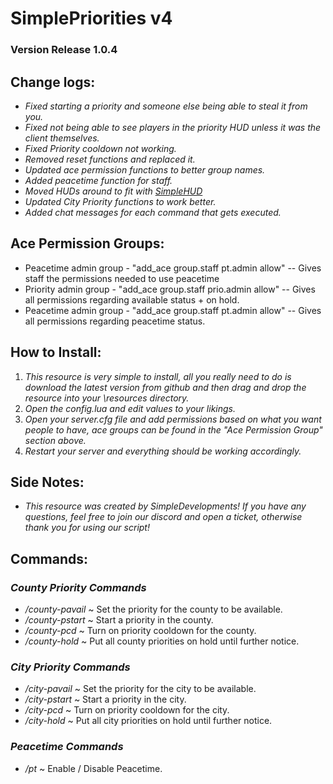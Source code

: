 # SimplePriorities v4

### Version Release 1.0.4

## Change logs:

- _Fixed starting a priority and someone else being able to steal it from you._
- _Fixed not being able to see players in the priority HUD unless it was the client themselves._
- _Fixed Priority cooldown not working._
- _Removed reset functions and replaced it._
- _Updated ace permission functions to better group names._
- _Added peacetime function for staff._
- _Moved HUDs around to fit with [SimpleHUD](https://github.com/Fadinlaws123/SimpleHUD)_
- _Updated City Priority functions to work better._
- _Added chat messages for each command that gets executed._

## Ace Permission Groups:

- Peacetime admin group - "add_ace group.staff pt.admin allow" -- Gives staff the permissions needed to use peacetime
- Priority admin group - "add_ace group.staff prio.admin allow" -- Gives all permissions regarding available status + on hold.
- Peacetime admin group - "add_ace group.staff pt.admin allow" -- Gives all permissions regarding peacetime status.

## How to Install:

1. _This resource is very simple to install, all you really need to do is download the latest version from github and then drag and drop the resource into your \resources directory._
2. _Open the config.lua and edit values to your likings._
3. _Open your server.cfg file and add permissions based on what you want people to have, ace groups can be found in the "Ace Permission Group" section above._
4. _Restart your server and everything should be working accordingly._

## Side Notes:

- _This resource was created by SimpleDevelopments! If you have any questions, feel free to join our discord and open a ticket, otherwise thank you for using our script!_

## Commands:

### _County Priority Commands_

- _/county-pavail_ ~ Set the priority for the county to be available.
- _/county-pstart_ ~ Start a priority in the county.
- _/county-pcd_ ~ Turn on priority cooldown for the county.
- _/county-hold_ ~ Put all county priorities on hold until further notice.

### _City Priority Commands_

- _/city-pavail_ ~ Set the priority for the city to be available.
- _/city-pstart_ ~ Start a priority in the city.
- _/city-pcd_ ~ Turn on priority cooldown for the city.
- _/city-hold_ ~ Put all city priorities on hold until further notice.

### _Peacetime Commands_

- _/pt_ ~ Enable / Disable Peacetime.
